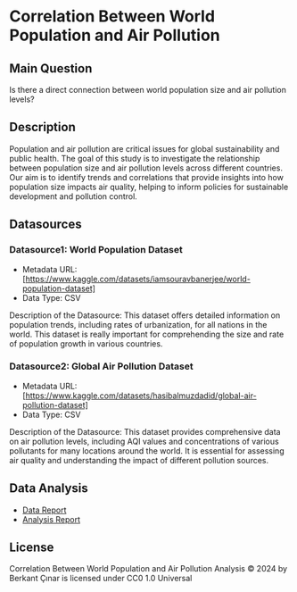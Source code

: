 # Correlation Between World Population and Air Pollution

## Main Question

Is there a direct connection between world population size and air pollution levels?

## Description
Population and air pollution are critical issues for global sustainability and public health. The goal of this study is to investigate the relationship between population size and air pollution levels across different countries. Our aim is to identify trends and correlations that provide insights into how population size impacts air quality, helping to inform policies for sustainable development and pollution control.

## Datasources

<!-- Describe each datasources you plan to use in a section. Use the prefic "DatasourceX" where X is the id of the datasource. -->

### Datasource1: World Population Dataset
* Metadata URL: [https://www.kaggle.com/datasets/iamsouravbanerjee/world-population-dataset]
* Data Type: CSV

Description of the Datasource: This dataset offers detailed information on population trends, including rates of urbanization, for all nations in the world. This dataset is really important for comprehending the size and rate of population growth in various countries.

### Datasource2: Global Air Pollution Dataset
* Metadata URL: [https://www.kaggle.com/datasets/hasibalmuzdadid/global-air-pollution-dataset]
* Data Type: CSV

Description of the Datasource: This dataset provides comprehensive data on air pollution levels, including AQI values and concentrations of various pollutants for many locations around the world. It is essential for assessing air quality and understanding the impact of different pollution sources.

## Data Analysis
- [Data Report](https://github.com/berkantcnr/berkantcinar/blob/main/project/data-report.pdf)
- [Analysis Report](https://github.com/berkantcnr/berkantcinar/blob/main/project/analysis_report.pdf)

## License
Correlation Between World Population and Air Pollution Analysis © 2024 by Berkant Çınar is licensed under CC0 1.0 Universal
